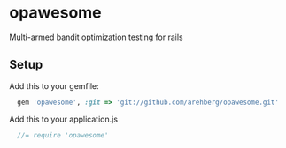 opawesome
=========

Multi-armed bandit optimization testing for rails


## Setup

Add this to your gemfile:

```ruby
  gem 'opawesome', :git => 'git://github.com/arehberg/opawesome.git'
```

Add this to your application.js

```javascript
  //= require 'opawesome'
```
